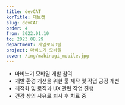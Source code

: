 ```yaml
---
title: devCAT
korTitle: 데브캣
slug: devCAT
order: 4
from: 2022.01.10
to: 2023.08.29
department: 게임로직3팀
project: 마비노기 모바일
cover: /img/mabinogi_mobile.jpg
---
```


* 마비노기 모바일 개발 참여
* 개발 환경 개선을 위한 툴 제작 및 작업 공정 개선
* 최적화 및 로직과 UX 관련 작업 진행
* 건강 상의 사유로 퇴사 후 치료 중

